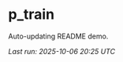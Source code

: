 # p_train

Auto-updating README demo.

<!--START_SECTION:status-->
_Last run: 2025-10-06 20:25 UTC_
<!--END_SECTION:status-->








































































































































































































































































































































































































































































































































































































































































































































































































































































































































































































































